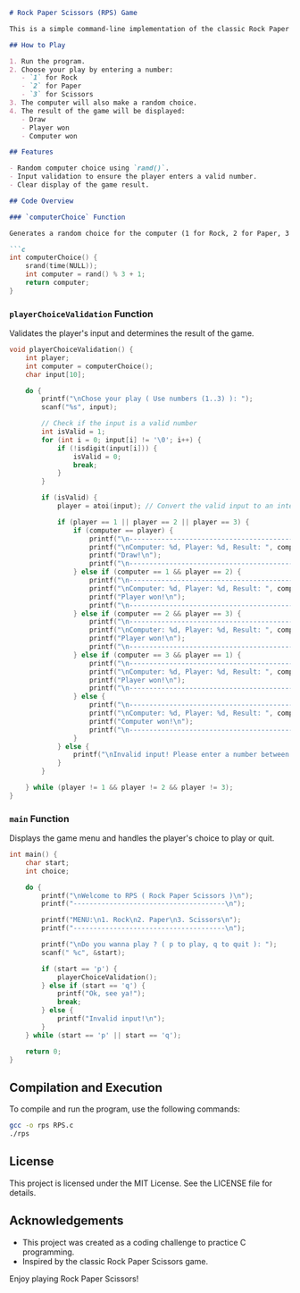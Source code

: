 ```markdown
# Rock Paper Scissors (RPS) Game

This is a simple command-line implementation of the classic Rock Paper Scissors game in C. The player competes against the computer, which makes random choices.

## How to Play

1. Run the program.
2. Choose your play by entering a number:
   - `1` for Rock
   - `2` for Paper
   - `3` for Scissors
3. The computer will also make a random choice.
4. The result of the game will be displayed:
   - Draw
   - Player won
   - Computer won

## Features

- Random computer choice using `rand()`.
- Input validation to ensure the player enters a valid number.
- Clear display of the game result.

## Code Overview

### `computerChoice` Function

Generates a random choice for the computer (1 for Rock, 2 for Paper, 3 for Scissors).

```c
int computerChoice() {
    srand(time(NULL));
    int computer = rand() % 3 + 1;
    return computer;
}
```

### `playerChoiceValidation` Function

Validates the player's input and determines the result of the game.

```c
void playerChoiceValidation() {
    int player;
    int computer = computerChoice();
    char input[10];

    do {
        printf("\nChose your play ( Use numbers (1..3) ): ");
        scanf("%s", input);

        // Check if the input is a valid number
        int isValid = 1;
        for (int i = 0; input[i] != '\0'; i++) {
            if (!isdigit(input[i])) {
                isValid = 0;
                break;
            }
        }

        if (isValid) {
            player = atoi(input); // Convert the valid input to an integer

            if (player == 1 || player == 2 || player == 3) {
                if (computer == player) {
                    printf("\n-----------------------------------------------------\n");
                    printf("\nComputer: %d, Player: %d, Result: ", computer, player);
                    printf("Draw!\n");
                    printf("\n-----------------------------------------------------\n");
                } else if (computer == 1 && player == 2) {
                    printf("\n-----------------------------------------------------\n");
                    printf("\nComputer: %d, Player: %d, Result: ", computer, player);
                    printf("Player won!\n");
                    printf("\n-----------------------------------------------------\n");
                } else if (computer == 2 && player == 3) {
                    printf("\n-----------------------------------------------------\n");
                    printf("\nComputer: %d, Player: %d, Result: ", computer, player);
                    printf("Player won!\n");
                    printf("\n-----------------------------------------------------\n");
                } else if (computer == 3 && player == 1) {
                    printf("\n-----------------------------------------------------\n");
                    printf("\nComputer: %d, Player: %d, Result: ", computer, player);
                    printf("Player won!\n");
                    printf("\n-----------------------------------------------------\n");
                } else {
                    printf("\n-----------------------------------------------------\n");
                    printf("\nComputer: %d, Player: %d, Result: ", computer, player);
                    printf("Computer won!\n");
                    printf("\n-----------------------------------------------------\n");
                }
            } else {
                printf("\nInvalid input! Please enter a number between 1 and 3.\n");
            }
        }

    } while (player != 1 && player != 2 && player != 3);
}
```

### `main` Function

Displays the game menu and handles the player's choice to play or quit.

```c
int main() {
    char start;
    int choice;

    do {
        printf("\nWelcome to RPS ( Rock Paper Scissors )\n");
        printf("--------------------------------------\n");

        printf("MENU:\n1. Rock\n2. Paper\n3. Scissors\n");
        printf("--------------------------------------\n");

        printf("\nDo you wanna play ? ( p to play, q to quit ): ");
        scanf(" %c", &start);

        if (start == 'p') {
            playerChoiceValidation();
        } else if (start == 'q') {
            printf("Ok, see ya!");
            break;
        } else {
            printf("Invalid input!\n");
        }
    } while (start == 'p' || start == 'q');

    return 0;
}
```

## Compilation and Execution

To compile and run the program, use the following commands:

```sh
gcc -o rps RPS.c
./rps
```

## License

This project is licensed under the MIT License. See the LICENSE file for details.

## Acknowledgements

- This project was created as a coding challenge to practice C programming.
- Inspired by the classic Rock Paper Scissors game.

Enjoy playing Rock Paper Scissors!
```
